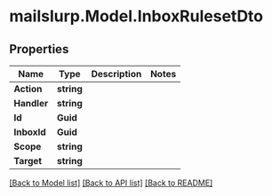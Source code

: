 # mailslurp.Model.InboxRulesetDto
## Properties

Name | Type | Description | Notes
------------ | ------------- | ------------- | -------------
**Action** | **string** |  | 
**Handler** | **string** |  | 
**Id** | **Guid** |  | 
**InboxId** | **Guid** |  | 
**Scope** | **string** |  | 
**Target** | **string** |  | 

[[Back to Model list]](../README#documentation-for-models) [[Back to API list]](../README#documentation-for-api-endpoints) [[Back to README]](../README)

